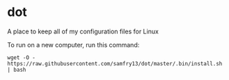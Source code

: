 # dot
A place to keep all of my configuration files for Linux

To run on a new computer, run this command:
```
wget -O - https://raw.githubusercontent.com/samfry13/dot/master/.bin/install.sh | bash
```
